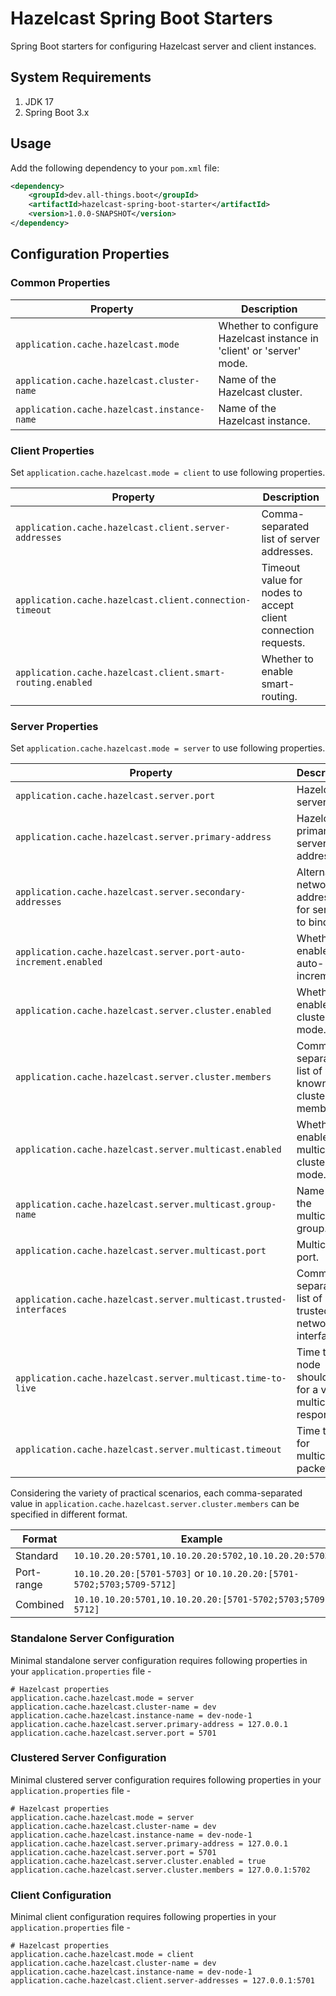 # Hazelcast Spring Boot Starters

Spring Boot starters for configuring Hazelcast server and client instances.

## System Requirements

1. JDK 17
2. Spring Boot 3.x

## Usage

Add the following dependency to your `pom.xml` file:

```xml
<dependency>
	<groupId>dev.all-things.boot</groupId>
	<artifactId>hazelcast-spring-boot-starter</artifactId>
	<version>1.0.0-SNAPSHOT</version>
</dependency>
```

## Configuration Properties

### Common Properties

| Property                                    | Description                                                           |
|---------------------------------------------|-----------------------------------------------------------------------|
| `application.cache.hazelcast.mode`          | Whether to configure Hazelcast instance in 'client' or 'server' mode. |
| `application.cache.hazelcast.cluster-name`  | Name of the Hazelcast cluster.                                        |
| `application.cache.hazelcast.instance-name` | Name of the Hazelcast instance.                                       |

### Client Properties

Set `application.cache.hazelcast.mode = client` to use following properties.

| Property                                                   | Description                                                   |
|------------------------------------------------------------|---------------------------------------------------------------|
| `application.cache.hazelcast.client.server-addresses`      | Comma-separated list of server addresses.                     |
| `application.cache.hazelcast.client.connection-timeout`    | Timeout value for nodes to accept client connection requests. | 
| `application.cache.hazelcast.client.smart-routing.enabled` | Whether to enable smart-routing.                              | 

### Server Properties

Set `application.cache.hazelcast.mode = server` to use following properties.

| Property                                                          | Description                                                  |
|-------------------------------------------------------------------|--------------------------------------------------------------|
| `application.cache.hazelcast.server.port`                         | Hazelcast server port.                                       |
| `application.cache.hazelcast.server.primary-address`              | Hazelcast primary server address.                            |
| `application.cache.hazelcast.server.secondary-addresses`          | Alternate network addresses for server to bind to.           |
| `application.cache.hazelcast.server.port-auto-increment.enabled`  | Whether to enable port auto-increment.                       |
| `application.cache.hazelcast.server.cluster.enabled`              | Whether to enable clustering mode.                           |
| `application.cache.hazelcast.server.cluster.members`              | Comma-separated list of well-known cluster members.          |
| `application.cache.hazelcast.server.multicast.enabled`            | Whether to enable multicast clustering mode.                 |
| `application.cache.hazelcast.server.multicast.group-name`         | Name of the multicast group.                                 |
| `application.cache.hazelcast.server.multicast.port`               | Multicast port.                                              |
| `application.cache.hazelcast.server.multicast.trusted-interfaces` | Comma-separated list of trusted network interfaces.          |
| `application.cache.hazelcast.server.multicast.time-to-live`       | Time that a node should wait for a valid multicast response. |
| `application.cache.hazelcast.server.multicast.timeout`            | Time to live for multicast packets.                          |

Considering the variety of practical scenarios, each comma-separated value in
`application.cache.hazelcast.server.cluster.members` can be specified in different format.

| Format     | Example                                                               |
|------------|-----------------------------------------------------------------------|
| Standard   | `10.10.20.20:5701,10.10.20.20:5702,10.10.20.20:5703`                  |
| Port-range | `10.10.20.20:[5701-5703]` or `10.10.20.20:[5701-5702;5703;5709-5712]` |
| Combined   | `10.10.10.20:5701,10.10.20.20:[5701-5702;5703;5709-5712]`             |

### Standalone Server Configuration

Minimal standalone server configuration requires following properties in your `application.properties` file -

```properties
# Hazelcast properties
application.cache.hazelcast.mode = server
application.cache.hazelcast.cluster-name = dev
application.cache.hazelcast.instance-name = dev-node-1
application.cache.hazelcast.server.primary-address = 127.0.0.1
application.cache.hazelcast.server.port = 5701
```

### Clustered Server Configuration

Minimal clustered server configuration requires following properties in your `application.properties` file -

```properties
# Hazelcast properties
application.cache.hazelcast.mode = server
application.cache.hazelcast.cluster-name = dev
application.cache.hazelcast.instance-name = dev-node-1
application.cache.hazelcast.server.primary-address = 127.0.0.1
application.cache.hazelcast.server.port = 5701
application.cache.hazelcast.server.cluster.enabled = true
application.cache.hazelcast.server.cluster.members = 127.0.0.1:5702
```

### Client Configuration

Minimal client configuration requires following properties in your `application.properties` file -

```properties
# Hazelcast properties
application.cache.hazelcast.mode = client
application.cache.hazelcast.cluster-name = dev
application.cache.hazelcast.instance-name = dev-node-1
application.cache.hazelcast.client.server-addresses = 127.0.0.1:5701
```



